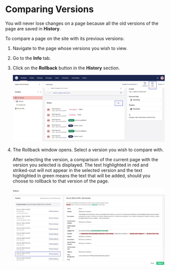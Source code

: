 # Comparing Versions

You will never lose changes on a page because all the old versions of the page are saved in **History**.

To compare a page on the site with its previous versions:

1. Navigate to the page whose versions you wish to view.
2. Go to the **Info** tab.
3.  Click on the **Rollback** button in the **History** section.

    ![Rollback](images/Rollback-v14.png)
4.  The Rollback window opens. Select a version you wish to compare with.

    After selecting the version, a comparison of the current page with the version you selected is displayed. The text highlighted in red and striked-out will not appear in the selected version and the text highlighted in green means the text that will be added, should you choose to rollback to that version of the page.

    ![Rollback Changes](../../../../../16/umbraco-cms/tutorials/editors-manual/version-management/images/Rollback-changes-v10.png)
